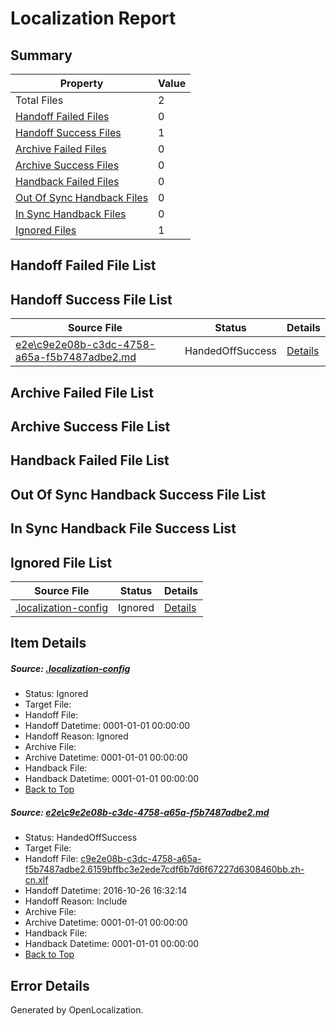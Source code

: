 # <a name='report-top'></a> Localization Report

## Summary
 Property | Value 
 -------- | ----- 
 Total Files | 2
[ Handoff Failed Files ](#handoff-failed-list)| 0
[ Handoff Success Files ](#handoff-success-list)| 1
[ Archive Failed Files ](#archive-failed-list)| 0
[ Archive Success Files ](#archive-success-list)| 0
[ Handback Failed Files ](#handback-failed-list)| 0
[ Out Of Sync Handback Files ](#outofsync-handback-success-list)| 0
[ In Sync Handback Files ](#insync-handback-success-list)| 0
[ Ignored Files ](#ignored-list)| 1

## <a name='handoff-failed-list'></a> Handoff Failed File List

## <a name='handoff-success-list'></a> Handoff Success File List
 Source File | Status | Details 
 ----------- | ------ | ------- 
 [e2e\c9e2e08b-c3dc-4758-a65a-f5b7487adbe2.md](https://github.com/OpenLocalizationTestOrg/ol-test0/blob/19ffcf41e23cbf7d18415944da19ee6e48f161ea/e2e/c9e2e08b-c3dc-4758-a65a-f5b7487adbe2.md) | HandedOffSuccess | [Details](#b1db9060782c2796643b5b1face8296bca8496131)

## <a name='archive-failed-list'></a> Archive Failed File List

## <a name='archive-success-list'></a> Archive Success File List

## <a name='handback-failed-list'></a> Handback Failed File List

## <a name='outofsync-handback-success-list'></a> Out Of Sync Handback Success File List

## <a name='insync-handback-success-list'></a> In Sync Handback File Success List

## <a name='ignored-list'></a> Ignored File List
 Source File | Status | Details 
 ----------- | ------ | ------- 
 [.localization-config](https://github.com/OpenLocalizationTestOrg/ol-test0/blob/19ffcf41e23cbf7d18415944da19ee6e48f161ea/.localization-config) | Ignored | [Details](#c268a05ecaa7ec85942ed632c29928ee5bd6da8d0)

## Item Details
##### <a name='c268a05ecaa7ec85942ed632c29928ee5bd6da8d0'></a> Source: [.localization-config](https://github.com/OpenLocalizationTestOrg/ol-test0/blob/19ffcf41e23cbf7d18415944da19ee6e48f161ea/.localization-config)
* Status: Ignored
* Target File: 
* Handoff File: 
* Handoff Datetime: 0001-01-01 00:00:00
* Handoff Reason: Ignored
* Archive File: 
* Archive Datetime: 0001-01-01 00:00:00
* Handback File: 
* Handback Datetime: 0001-01-01 00:00:00
* [Back to Top](#report-top)

##### <a name='b1db9060782c2796643b5b1face8296bca8496131'></a> Source: [e2e\c9e2e08b-c3dc-4758-a65a-f5b7487adbe2.md](https://github.com/OpenLocalizationTestOrg/ol-test0/blob/19ffcf41e23cbf7d18415944da19ee6e48f161ea/e2e/c9e2e08b-c3dc-4758-a65a-f5b7487adbe2.md)
* Status: HandedOffSuccess
* Target File: 
* Handoff File: [c9e2e08b-c3dc-4758-a65a-f5b7487adbe2.6159bffbc3e2ede7cdf6b7d6f67227d6308460bb.zh-cn.xlf](https://github.com/OpenLocalizationTestOrg/ol-test0-handoff/blob/a00357a75def0c8b1d88f1d09b239f66d02f70e8/ol-handoff/OpenLocalizationTestOrg/ol-test0-zhcn/shujia/ht/c9e2e08b-c3dc-4758-a65a-f5b7487adbe2.6159bffbc3e2ede7cdf6b7d6f67227d6308460bb.zh-cn.xlf)
* Handoff Datetime: 2016-10-26 16:32:14
* Handoff Reason: Include
* Archive File: 
* Archive Datetime: 0001-01-01 00:00:00
* Handback File: 
* Handback Datetime: 0001-01-01 00:00:00
* [Back to Top](#report-top)


## Error Details

Generated by OpenLocalization.
